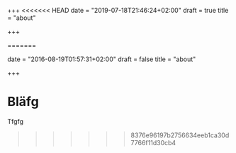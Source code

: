 +++
<<<<<<< HEAD
date = "2019-07-18T21:46:24+02:00"
draft = true
title = "about"

+++

=======

date = "2016-08-19T01:57:31+02:00"
draft = false
title = "about"

+++
# Bläfg
Tfgfg
>>>>>>> 8376e96197b2756634eeb1ca30d7766f11d30cb4
